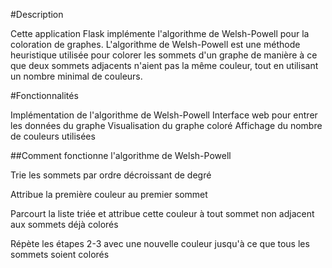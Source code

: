 #Description



Cette application Flask implémente l'algorithme de Welsh-Powell pour la coloration de graphes. L'algorithme de Welsh-Powell est une méthode heuristique utilisée pour colorer les sommets d'un graphe de manière à ce que deux sommets adjacents n'aient pas la même couleur, tout en utilisant un nombre minimal de couleurs.

#Fonctionnalités


Implémentation de l'algorithme de Welsh-Powell
Interface web pour entrer les données du graphe
Visualisation du graphe coloré
Affichage du nombre de couleurs utilisées


##Comment fonctionne l'algorithme de Welsh-Powell


Trie les sommets par ordre décroissant de degré


Attribue la première couleur au premier sommet


Parcourt la liste triée et attribue cette couleur à tout sommet non adjacent aux sommets déjà colorés



Répète les étapes 2-3 avec une nouvelle couleur jusqu'à ce que tous les sommets soient colorés
